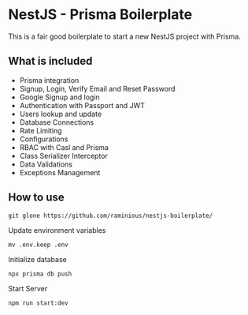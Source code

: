 # NestJS - Prisma Boilerplate


This is a fair good boilerplate to start a new NestJS project with Prisma.

## What is included

- Prisma integration
- Signup, Login, Verify Email and Reset Password
- Google Signup and login
- Authentication with Passport and JWT
- Users lookup and update
- Database Connections
- Rate Limiting
- Configurations
- RBAC with Casl and Prisma
- Class Serializer Interceptor
- Data Validations
- Exceptions Management


## How to use

```
git glone https://github.com/raminious/nestjs-boilerplate/
```

Update environment variables
```
mv .env.keep .env
```

Initialize database
```
npx prisma db push
```

Start Server
```
npm run start:dev
```

